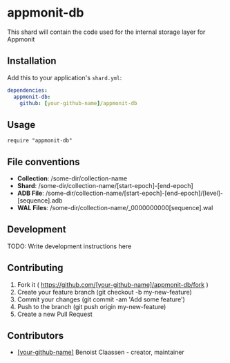 # appmonit-db

This shard will contain the code used for the internal storage layer for Appmonit

## Installation

Add this to your application's `shard.yml`:

```yaml
dependencies:
  appmonit-db:
    github: [your-github-name]/appmonit-db
```

## Usage

```crystal
require "appmonit-db"
```


## File conventions

* **Collection**: /some-dir/collection-name
* **Shard**:      /some-dir/collection-name/[start-epoch]-[end-epoch]
* **ADB File**:   /some-dir/collection-name/[start-epoch]-[end-epoch]/[level]-[sequence].adb
* **WAL Files**:  /some-dir/collection-name/_0000000000[sequence].wal


## Development

TODO: Write development instructions here

## Contributing

1. Fork it ( https://github.com/[your-github-name]/appmonit-db/fork )
2. Create your feature branch (git checkout -b my-new-feature)
3. Commit your changes (git commit -am 'Add some feature')
4. Push to the branch (git push origin my-new-feature)
5. Create a new Pull Request

## Contributors

- [[your-github-name]](https://github.com/[your-github-name]) Benoist Claassen - creator, maintainer
